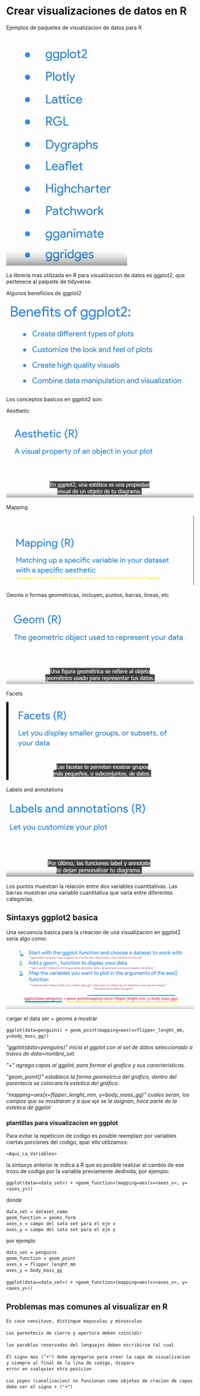 # Crear visualizaciones de datos en R

Ejemplos de paquetes de visualizacion de datos para R

![Alt text](image-3.png)

La libreria mas utilizada en R para visualizacion de datos es ggplot2, que pertenece al paquete de tidyverse.

Algunos beneficios de ggplot2

![Alt text](image-2.png)

Los conceptos basicos en ggplot2 son:

Aesthetic

![Alt text](image.png)

Mapping

![Alt text](image-6.png)

Geoms o formas geometricas, incluyen, puntos, barras, lineas, etc

![Alt text](image-1.png)

Facets

![Alt text](image-4.png)

Labels and annotations

![Alt text](image-5.png)

Los puntos muestran la relación entre dos variables cuantitativas. Las barras muestran una variable cuantitativa que varía
entre diferentes categorías.

## Sintaxys ggplot2 basica

Una secuencia basica para la creacion de una visualizacion en ggplot2 seria algo como:

![Alt text](image-8.png)

cargar el data ser + geoms a mostrar

    ggplot(data=penguins) + geom_point(mapping=aes(x=flipper_lenght_mm, y=body_mass_gg))

*"ggplot(data=penguins)" inicia el ggplot con el set de datos seleccionado a traves de data=nombre_set.*

*"+" agraga capas al ggplot, para formar el grafico y sus caracteristicas.*

*"geom_point()" establece la forma geometrica del grafico, dentro del parentecis se colocara la estetica del grafico.*

*"mapping=aes(x=flipper_lenght_mm, y=body_mass_gg)" cuales seran, los campos que se mostraran y a que eje se le asignan,*
                                                  *hace parte de la estetica de ggplot*

### plantillas para visualizacion en ggplot

Para evitar la repeticion de codigo es posible reemplazr por variables ciertas porciones del codigo, apar ello utilizamos:

    <Aqui_La_Variables>

la sintaxys anterior le indica a R que es posible realizar el cambio de ese trozo de codigo por la variable previamente
dedinida, por ejemplo:

    ggplot(data=<data_set>) + <geom_function>(mapping=aes(x=<axes_x>, y=<axes_y>))

donde

    data_set = dataset_name
    geom_function = geoms_form
    axes_x = campo del sata set para el eje x
    axes_y = campo del sata set para el eje y

por ejemplo

    data_set = penguins
    geom_function = geom_point
    axes_x = flipper_lenght_mm
    axes_y = body_mass_gg

    ggplot(data=<data_set>) + <geom_function>(mapping=aes(x=<axes_x>, y=<axes_y>))

## Problemas mas comunes al visualizar en R

    Es case sensituve, distingue mayuculas y minusculas

    Los parentecis de cierre y apertura deben coincidir

    las parablas reservadas del lenguajes deben escribirse tal cual

    El signo mas ("+") debe agregarse para crear la capa de visualizacion y siempre al final de la lina de codigo, dispara
    error en cualquier otra posicion

    Los pipes (canalizacion) no funcionan como objetos de cracion de capas debe ser el signo + ("+")
